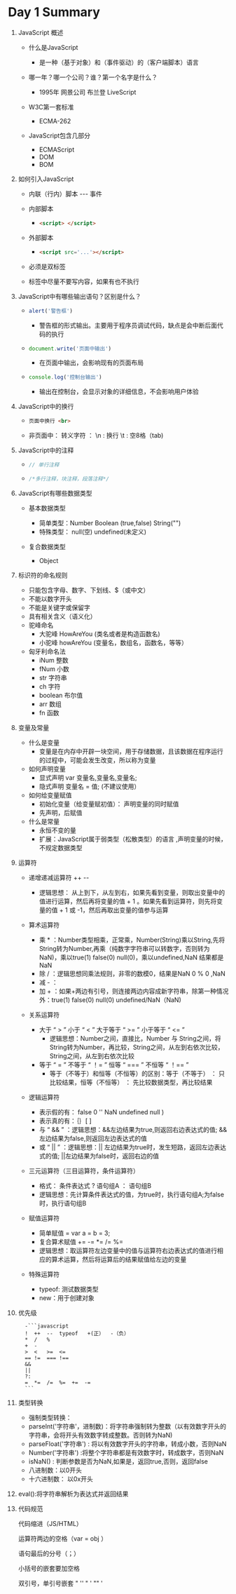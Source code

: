 # Day 1 Summary

1. JavaScript 概述

   - 什么是JavaScript
     - 是一种（基于对象）和（事件驱动）的（客户端脚本）语言
   - 哪一年？哪一个公司？谁？第一个名字是什么？
     - 1995年   网景公司   布兰登    LiveScript

   - W3C第一套标准
     - ECMA-262
   - JavaScript包含几部分
     - ECMAScript 
     - DOM 
     - BOM

2. 如何引入JavaScript

   - 内联（行内）脚本 --- 事件

   - 内部脚本

     - ```html
       <script> </script>
       ```

   - 外部脚本

     - ```html
       <script src='...'></script>
       ```

   - 必须是双标签 

   - 标签中尽量不要写内容，如果有也不执行	

3. JavaScript中有哪些输出语句？区别是什么？

   - ```javascript
     alert('警告框')
     ```

     - 警告框的形式输出。主要用于程序员调试代码，缺点是会中断后面代码的执行

   - ```javascript
     document.write('页面中输出') 
     ```

     - 在页面中输出，会影响现有的页面布局

   - ```javascript
     console.log('控制台输出')
     ```

     - 输出在控制台，会显示对象的详细信息，不会影响用户体验

4. JavaScript中的换行

   - ```html
     页面中换行 <br>
     ```

   - 非页面中： 转义字符 ： \n : 换行   \t : 空8格（tab)

5. JavaScript中的注释

   - ```javascript
     // 单行注释
     ```

   - ```javascript
     /*多行注释，块注释，段落注释*/
     ```

6. JavaScript有哪些数据类型

   - 基本数据类型
     - 简单类型：Number   Boolean (true,false)   String("")
     - 特殊类型： null(空)   undefined(未定义)

   - 复合数据类型   
     - Object

7. 标识符的命名规则

   - 只能包含字母、数字、下划线、$（或中文）
   - 不能以数字开头
   - 不能是关键字或保留字
   - 具有相关含义（语义化）
   - 驼峰命名
     - 大驼峰  HowAreYou   (类名或者是构造函数名)
     - 小驼峰  howAreYou   (变量名，数组名，函数名，等等）
   - 匈牙利命名法
     - iNum 整数
     - fNum 小数
     - str  字符串
     - ch   字符
     - boolean 布尔值
     - arr  数组
     - fn   函数

8. 变量及常量

   - 什么是变量
     - 变量是在内存中开辟一块空间，用于存储数据，且该数据在程序运行的过程中，可能会发生改变，所以称为变量
   - 如何声明变量
     - 显式声明  var 变量名,变量名,变量名;
     - 隐式声明  变量名 = 值; (不建议使用）
   - 如何给变量赋值
     - 初始化变量（给变量赋初值）：   声明变量的同时赋值
     - 先声明，后赋值
   - 什么是常量
     - 永恒不变的量
     - 扩展：JavaScript属于弱类型（松散类型）的语言 ,声明变量的时候，不规定数据类型

9. 运算符

   - 递增递减运算符  ++    -- 

     - 逻辑思想： 从上到下，从左到右，如果先看到变量，则取出变量中的值进行运算，然后再将变量的值 + 1 。如果先看到运算符，则先将变量的值 + 1 或 -1，然后再取出变量的值参与运算

   - 算术运算符

     - 乘 * ：Number类型相乘，正常乘，Number(String)乘以String,先将String转为Number,再乘（纯数字字符串可以转数字，否则转为NaN)，乘以true(1) false(0)  null(0)，乘以undefined,NaN 结果都是NaN
     - 除 / ：逻辑思想同乘法规则，非零的数模0，结果是NaN
       0 % 0 ,NaN
     - 减 - ：
     - 加 + ：如果+两边有引号，则连接两边内容成新字符串，除第一种情况外：true(1) false(0) null(0)  undefined/NaN（NaN)

   - 关系运算符

     - 大于 “ > ” 小于 “ < ” 大于等于 “ >= ” 小于等于 “ <= ”
       - 逻辑思想：Number之间，直接比，Number 与 String之间，将String转为Number，再比较，String之间，从左到右依次比较，String之间，从左到右依次比较
     - 等于 “ = ” 不等于 “ ！=  ” 恒等 “ === ” 不恒等 “ ！== ”
       - 等于（不等于）和恒等（不恒等）的区别：等于（不等于） ： 只比较结果，恒等（不恒等） ： 先比较数据类型，再比较结果

   - 逻辑运算符

     - 表示假的有： false 0 '' NaN undefined null )
     - 表示真的有：｛｝[ ] 
     - 与 “ && ” ：逻辑思想：&&左边结果为true,则返回右边表达式的值; &&左边结果为false,则返回左边表达式的值
     - 或 “ || ” ：逻辑思想：|| 左边结果为true时，发生短路，返回左边表达式的值; ||左边结果为false时，返回右边的值

   - 三元运算符（三目运算符，条件运算符）

     - 格式： 条件表达式 ? 语句组A ： 语句组B
     - 逻辑思想：先计算条件表达式的值，为true时，执行语句组A;为false时，执行语句组B

   - 赋值运算符

     - 简单赋值   =    var a = b = 3;
     - 复合算术赋值  +=   -=   *=   /=  %=
     - 逻辑思想：取运算符左边变量中的值与运算符右边表达式的值进行相应的算术运算，然后将运算后的结果赋值给左边的变量

   - 特殊运算符

     - typeof: 测试数据类型
     - new：用于创建对象

10. 优先级

          -```javascript
          !  ++  --  typeof   +(正）  -（负）
          *  /   %
          +  -
          >  <   >=  <=
          == !=  === !==
          &&
          ||
          ?:
          =  *=  /=  %=  +=  -=
          ```

11. 类型转换

      - 强制类型转换：
      - parseInt('字符串'，进制数)：将字符串强制转为整数（以有效数字开头的字符串，会将开头有效数字转成整数。否则转为NaN)
      - parseFloat('字符串') : 将以有效数字开头的字符串，转成小数，否则NaN
      -  Number('字符串') :将整个字符串都是有效数字时，转成数字，否则NaN
      - isNaN() : 判断参数是否为NaN,如果是，返回true,否则，返回false
      - 八进制数：以0开头
      - 十六进制数： 以0x开头

12. eval():将字符串解析为表达式并返回结果

13. 代码规范

      代码缩进（JS/HTML）

      运算符两边的空格（var = obj ）

      语句最后的分号（；）

      小括号的嵌套要加空格

      双引号，单引号嵌套 " '' " ' "" '

